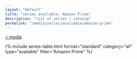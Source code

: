 ```yaml
---
layout: "default"
title: "series available: Amazon Prime"
description: "list of series | catalog"
permalink: "/media/series/available/amazon-prime"
---
```

[< media](media.md)

{% include series-table.html format="standard" category="all" type="available" filter="Amazon Prime" %}
